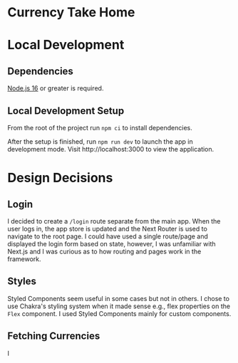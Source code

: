 # Currency Take Home

# Local Development

## Dependencies

[Node.js 16](https://nodejs.org/en/) or greater is required.

## Local Development Setup

From the root of the project run `npm ci` to install dependencies.

After the setup is finished, run `npm run dev` to launch the app in development mode. Visit http://localhost:3000 to view the application.

# Design Decisions

## Login

I decided to create a `/login` route separate from the main app. When the user logs in, the app store is updated and the Next Router is used to navigate to the root page. I could have used a single route/page and displayed the login form based on state, however, I was unfamiliar with Next.js and I was curious as to how routing and pages work in the framework.  

## Styles

Styled Components seem useful in some cases but not in others. I chose to use Chakra's styling system when it made sense e.g., flex properties on the `Flex` component. I used Styled Components mainly for custom components.

## Fetching Currencies

I 


